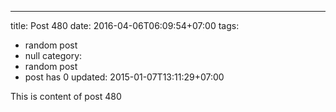 ---
title: Post 480
date: 2016-04-06T06:09:54+07:00
tags:
  - random post
  - null
category:
  - random post
  - post has 0
updated: 2015-01-07T13:11:29+07:00

This is content of post 480